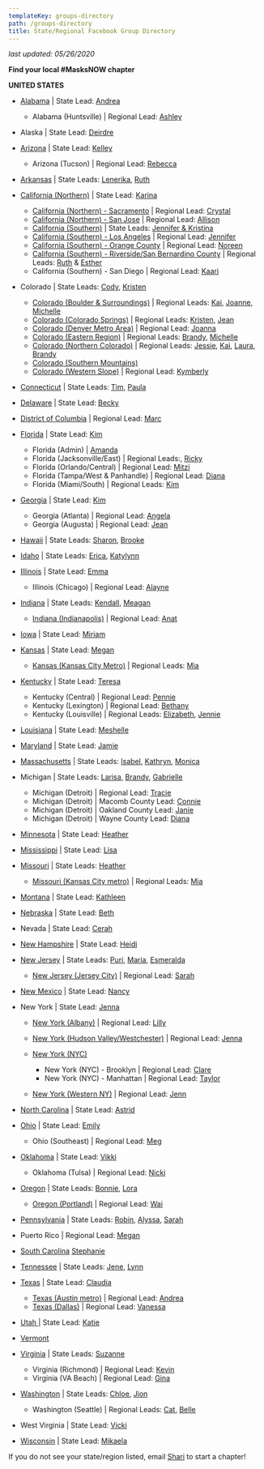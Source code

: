 ```yaml
---
templateKey: groups-directory
path: /groups-directory
title: State/Regional Facebook Group Directory
---
```

*last updated: 05/26/2020*

**Find your local #MasksNOW chapter**

**UNITED STATES**

* [Alabama](https://www.facebook.com/groups/1264062603796986/) | State Lead: [Andrea](mailto:Andrea@masksnow.org)

  * Alabama (Huntsville) | Regional Lead: [Ashley](mailto:ashley.e.mcclellan@gmail.com)
* Alaska | State Lead: [Deirdre](mailto:covaldeirdre@gmail.com)
* [Arizona](https://www.facebook.com/groups/812064599302071/) | State Lead: [Kelley](mailto:kyaews@yahoo.com)

  * Arizona (Tucson) | Regional Lead: [Rebecca](mailto:TucsonRebecca@masksnow.org)
* [Arkansas](https://www.facebook.com/groups/271568103838759/) | State Leads: [Lenerika](mailto:lenerika@masksnow.org), [Ruth](mailto:aunt.ruth@yahoo.com)
* [California (Northern)](https://www.facebook.com/groups/M3California/) | State Lead: [Karina](mailto:karina@masksnow.org)

  * [California (Northern) - Sacramento](https://www.facebook.com/groups/1506768662816030/) | Regional Lead: [Crystal](mailto:CrystalCA@masksnow.org)
  * [California (Northern) - San Jose](https://www.facebook.com/groups/M3California/) | Regional Lead: [Allison](mailto:Allison@masksnow.org)
  * [California (Southern)](https://facebook.com/groups/MasksNOWSoCal) | State Leads: [Jennifer & Kristina](mailto:masksnowsocal@gmail.com)
  * [California (Southern) - Los Angeles](https://www.facebook.com/groups/MasksNOWLACA) | Regional Lead: [Jennifer](mailto:masksnowsocal@gmail.com)
  * [California (Southern) - Orange County](https://www.facebook.com/groups/MasksNOWOC) | Regional Lead: [Noreen](mailto:reeniestar@gmail.com)
  * [California (Southern) - Riverside/San Bernardino County](https://www.facebook.com/groups/MasksNOWRSSB) | Regional Leads: [Ruth](mailto:homemadefacemasksie@gmail.com) & [Esther](mailto:eektruffle@gmail.com)
  * California (Southern) - San Diego | Regional Lead: [Kaari](mailto:kfbaluja@gmail.com)
* Colorado | State Leads: [Cody](mailto:CodyCO@masksnow.org), [Kristen](mailto:tilly28crafts@gmail.com)

  * [Colorado (Boulder & Surroundings)](https://www.facebook.com/groups/MasksNowCOBoulder/) | Regional Leads: [](mailto:natasha.rigg@gmail.com)[Kai](mailto:inkdfrog@gmail.com), [Joanne](mailto:jocole420@gmail.com), [Michelle](mailto:rowennalunamoth@gmail.com)
  * [Colorado (Colorado Springs)](https://www.facebook.com/groups/MasksNowCOColoradoSprings/) | Regional Leads: [](mailto:rcruz@ppld.org)[Kristen](mailto:tilly28crafts@gmail.com), [Jean](mailto:jhenderson242@msn.com)
  * [Colorado (Denver Metro Area)](https://www.facebook.com/groups/MasksNowCODenver/) | Regional Lead: [](mailto:candjknott@msn.com)[Joanna](mailto:candjknott@msn.com)
  * [Colorado (Eastern Region)](https://www.facebook.com/groups/MasksNowCOEastern/) | Regional Leads: [](mailto:Brandyfries@yahoo.com)[Brandy](mailto:Brandyfries@yahoo.com), [Michelle](mailto:rowennalunamoth@gmail.com)
  * [Colorado (Northern Colorado)](https://www.facebook.com/groups/MasksNowCONorthernCO/) | Regional Leads: [](mailto:inkdfrog@gmail.com)[Jessie](mailto:jessie.moench@gmail.com), [Kai](mailto:inkdfrog@gmail.com), [Laura](mailto:ldefence333@gmail.com), [Brandy](mailto:Brandyfries@yahoo.com)
  * [Colorado (Southern Mountains)](https://www.facebook.com/groups/MasksNowCOSouthernMountains/)
  * [Colorado (Western Slope)](https://www.facebook.com/groups/MasksNowCOWesternSlope/) | Regional Lead: [](mailto:bskittle81@gmail.com)[Kymberly](mailto:bskittle81@gmail.com)
* [Connecticut](https://www.facebook.com/groups/202833717668875/) | State Leads: [Tim](mailto:tim@masksnow.org), [Paula](mailto:pcunns9@gmail.com)
* [Delaware](https://www.facebook.com/groups/528584211387614/) | State Lead: [Becky](mailto:becky.urbanek@gmail.com)
* [District of Columbia](https://www.facebook.com/groups/MasksNOW.DC) | Regional Lead: [Marc](mailto:marcgervaisDC@masksnow.org)
* [Florida](https://www.facebook.com/groups/529216341303278/) | State Lead: [](mailto:AlexanderFL@masksnow.org)[Kim](mailto:kim.simari@gmail.com)

  * Florida (Admin) | [](mailto:alexander.benishek@gmail.com)[Amanda](masksnow.anorton@gmail.com)
  * Florida (Jacksonville/East) | Regional Leads:, [Ricky](mailto:masksnownortheastfl@gmail.com)
  * Florida (Orlando/Central) | Regional Lead: [Mitzi](mailto:mcube@mndspring.com)
  * Florida (Tampa/West & Panhandle) | Regional Lead:  [Diana](mailto:masksnowpanhandlefl@gmail.com)
  * Florida (Miami/South) | Regional Leads: [Kim](mailto:kim.simari@gmail.com)
* [Georgia](https://www.facebook.com/groups/205091274056531/) | State Lead: [Kim](mailto:kmhinzeGA@masksnow.org)

  * Georgia (Atlanta) | Regional Lead: [Angela](mailto:AngelaT@masksnow.org)
  * Georgia (Augusta) | Regional Lead: [Jean](mailto:phjv1990@gmail.com)
* [Hawaii](https://www.facebook.com/Masks-NOW-Hawaii-104565304527634/) | State Leads: [Sharon](mailto:sharon.garcia.doyle@gmail.com), [Brooke](mailto:m3oahu@gmail.com)
* [Idaho](https://www.facebook.com/IdahoSTEMAC/) | State Leads: [Erica](mailto:Erica.Compton@stem.idaho.gov), [Katylynn](mailto:katylynn@masksnow.org)
* [Illinois](https://www.facebook.com/groups/635692137272813/) | State Lead: [Emma](mailto:masksnowil@gmail.com)

  * Illinois (Chicago) | Regional Lead: [Alayne](mailto:Alayne@masksnow.org)
* [Indiana](https://www.facebook.com/groups/2514385812107639/) | State Leads: [Kendall](mailto:kpritsch@masksnow.org), [Meagan](mailto:meaganrioux@gmail.com)

  * [Indiana (Indianapolis)](https://www.facebook.com/groups/205021414131420/) | Regional Lead: [Anat](mailto:anatpbsin@masksnow.org)
* [Iowa](https://www.facebook.com/groups/522131565386198/) | State Lead: [Miriam](mailto:MimHoffmanIA@masksnow.org)
* [Kansas](https://www.facebook.com/groups/521675518530089/) | State Lead: [Megan](mailto:megan.kansas@masksnow.org)

  * [Kansas (Kansas City Metro)](https://www.facebook.com/groups/515249406050591/) | Regional Leads: [Mia](mailto:Miarichardson@masksnow.org)
* [Kentucky](https://www.facebook.com/groups/MasksNOWKentucky/) | State Lead: [Teresa](mailto:tbeck@masksnow.org)

  * Kentucky (Central) | Regional Lead: [Pennie](mailto:pennirtharp@gmail.com)
  * Kentucky (Lexington) | Regional Lead: [Bethany](mailto:bnmarker@gmail.com)
  * Kentucky (Louisville) | Regional Leads: [Elizabeth](mailto:eliz.blandford@gmail.com), [Jennie](mailto:jenniegreene@live.com)
* [Louisiana](https://www.facebook.com/groups/2271963943110602/) | State Lead: [Meshelle](mailto:mshlljnsn@yahoo.com)
* [Maryland](https://www.facebook.com/groups/520641302223494/) | State Lead: [Jamie](mailto:masksnowmaryland@gmail.com)
* [Massachusetts](https://www.facebook.com/groups/2620127964977639/) | State Leads: [Isabel](mailto:izzyMA@masksnow.org), [Kathryn](mailto:kathrynMA@masksnow.org), [Monica](mailto:monica.duan.w@gmail.com)
* Michigan | State Leads: [Larisa](mailto:larisa@masksnow.org), [Brandy](mailto:bshumaker27@yahoo.com), [Gabrielle](mailto:GabrielleB@masksnow.org)

  * Michigan (Detroit) | Regional Lead: [Tracie](mailto:traciemi@masksnow.org)
  * Michigan (Detroit) | Macomb County Lead: [Connie](mailto:bitothisbitothat@gmail.com)
  * Michigan (Detroit) | Oakland County Lead: [Janie](mailto:oaklandcountymaskdonations@gmail.com)
  * Michigan (Detroit) | Wayne County Lead: [Diana](mailto:diana@telamongroup.com)
* [Minnesota](https://www.facebook.com/groups/2586683318244428/) | State Lead: [Heather](mailto:hrippetoe@masksnow.org)
* [Mississippi](https://www.facebook.com/groups/554045278817832/) | State Lead: [Lisa](mailto:LisaMS@masksnow.org)
* [Missouri](https://www.facebook.com/groups/693560934789022/) | State Leads: [Heather](mailto:hrippetoe@masksnow.org)

  * [Missouri (Kansas City metro)](https://www.facebook.com/groups/515249406050591/) | Regional Leads: [Mia](mailto:Miarichardson@masksnow.org)
* [Montana](https://www.facebook.com/groups/3055128074518037) | State Lead: [Kathleen](mailto:kaa.burke@gmail.com)
* [Nebraska](https://www.facebook.com/groups/238497197292741/) | State Lead: [Beth](mailto:bethbackora@masksnow.org)
* Nevada | State Lead: [Cerah](mailto:cerah.ames@yahoo.com)
* [New Hampshire](https://www.facebook.com/groups/NHMasksNOW/) | State Lead: [Heidi](mailto:heidi.batchelder@verani.com)
* [New Jersey](https://www.facebook.com/groups/555083938540005/) | State Leads: [Puri](mailto:puripandya@masksnow.org), [Maria](mailto:Mariaypuerta@gmail.com), [Esmeralda](mailto:esmeraldavazquez@masksnow.org)

  * [New Jersey (Jersey City)](https://www.facebook.com/groups/696030451168714/) | Regional Lead: [Sarah](mailto:sarahgoodman@masksnow.org)
* [New Mexico](https://www.facebook.com/groups/540954669882771/) | State Lead: [Nancy](mailto:NancyNM@masksnow.org)
* New York | State Lead: [Jenna](mailto:jenna.adamek@gmail.com)

  * [New York (Albany)](https://www.facebook.com/groups/226283908614592/) | Regional Lead: [Lilly](mailto:lillytalmage@gmail.com)
  * [New York (Hudson Valley/Westchester)](https://www.facebook.com/groups/masksnownyhudsonvalleywestchester) | Regional Lead: [Jenna](mailto:jennaadamek@masksnow.org)
  * [New York (NYC)](https://www.facebook.com/groups/1496625130494194/)

    * New York (NYC) - Brooklyn | Regional Lead: [Clare](mailto:clare@masksnow.org)
    * New York (NYC) - Manhattan | Regional Lead: [Taylor](mailto:TaylorNY@masksnow.org)
  * [New York (Western NY)](www.facebook.com/groups/wnymasksnow/) | Regional Lead: [Jenn](mailto:jguia@masksnow.org)
* [North Carolina](https://www.facebook.com/groups/148578513144519/) | State Lead: [Astrid](mailto:astrid@masksnow.org)
* [Ohio](https://www.facebook.com/groups/masksnowohio) | State Lead: [Emily](mailto:Emily@masksnow.org)

  * Ohio (Southeast) | Regional Lead: [Meg](mailto:meg@masksnow.org)
* [Oklahoma](https://www.facebook.com/groups/1303618046515044/) | State Lead: [Vikki](mailto:vikki.penix@masksnow.org)

  * Oklahoma (Tulsa) | Regional Lead: [Nicki](mailto:nickiwoodartist@gmail.com)
* [Oregon](https://www.facebook.com/groups/2591309841146113/) | State Leads: [Bonnie](mailto:bonnieor@masksnow.org), [Lora](mailto:lora@masksnow.org)

  * [Oregon (Portland)](https://www.facebook.com/groups/148236809855564/) | Regional Lead: [Wai](mailto:WaiTam@masksnow.org)
* [Pennsylvania](https://www.facebook.com/groups/masksnowPennsylvania) | State Leads: [Robin](mailto:RobinLuchko@masksnow.org), [Alyssa](mailto:kershawa@gmail.com), [Sarah](mailto:Sarah_PA@masksnow.org)
* Puerto Rico | Regional Lead: [Megan](mailto:chiringachica@yahoo.com)
* [South Carolina](https://www.facebook.com/groups/561045871433689/) [Stephanie](sbpiccolo@gmail.com)
* [Tennessee](https://www.facebook.com/groups/2616245711987301/) | State Leads: [](mailto:KatrinaTN@masksnow.org)[Jene](distribution.make@gmail.com), [Lynn](lynn.samuelson@gmail.com)
* [Texas](https://www.facebook.com/groups/MasksNowTexas/) | State Lead: [Claudia](claudia@covidrangers.com)

  * [Texas (Austin metro)](https://www.facebook.com/groups/mllionmaskmaydayTX/) | Regional Lead: [Andrea](mailto:AndreaATX@masksnow.org)
  * [Texas (Dallas)](https://www.facebook.com/groups/MasksNowDallasTX/) | Regional Lead: [Vanessa](vlynnesmith59@gmail.com)
* [Utah ](https://www.facebook.com/groups/masksNOWutah/)| State Lead: [Katie](mailto:Katie.UT@masksnow.org)
* [Vermont](https://www.facebook.com/groups/549978625719946/)
* [Virginia](https://www.facebook.com/groups/860457351144099/) | State Leads: [](mailto:favere@gmail.com)[Suzanne](sequoya6@gmail.com)

  * Virginia (Richmond) | Regional Lead: [Kevin](mailto:kevin@masksnow.org)
  * Virginia (VA Beach) | Regional Lead: [Gina](mailto:gina.cooper.gc@gmail.com)
* [Washington](https://www.facebook.com/groups/206024387398453/) | State Leads: [Chloe](mailto:chlooebolaand@gmail.com), [Jion](mailto:ajionkim@uw.edu)

  * Washington (Seattle) | Regional Leads: [Cat](mailto:catfelts@masksnow.org), [Belle](mailto:bellengo@uw.edu)
* West Virginia | State Lead: [Vicki](mailto:vicky.harrington@gmail.com)
* [Wisconsin](https://www.facebook.com/groups/213996063170541/) | State Lead: [Mikaela](mailto:mbecker@masksnow.org)

If you do not see your state/region listed, email [Shari](mailto:shariwilliams763@gmail.com) to start a chapter!